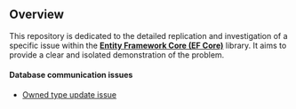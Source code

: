 ## Overview
This repository is dedicated to the detailed replication and investigation of a specific issue within the [**Entity Framework Core (EF Core)**](https://github.com/dotnet/efcore) library. It aims to provide a clear and isolated demonstration of the problem.


#### Database communication issues 

- [Owned type update issue]("../../src/UpdateIssues/EFCoreIssues.OwnedTypeUpdate/README.md")
